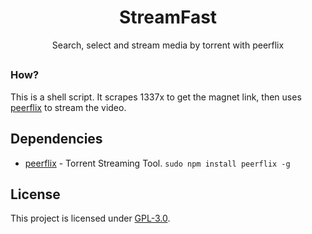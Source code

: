 
<h1 align="center">StreamFast</h1>
<p align="center">Search, select and stream media by torrent with peerflix</p>

##

### How?

This is a shell script. It scrapes 1337x to get the magnet link, then uses [peerflix](https://github.com/mafintosh/peerflix) to stream the video.

## Dependencies

* [peerflix](https://github.com/mafintosh/peerflix) - Torrent Streaming Tool. `sudo npm install peerflix -g`

## License
This project is licensed under [GPL-3.0](https://raw.githubusercontent.com/Illumina/licenses/master/gpl-3.0.txt).

